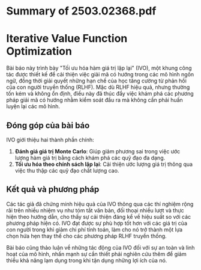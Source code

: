 # Summary of 2503.02368.pdf

# Iterative Value Function Optimization

Bài báo này trình bày "Tối ưu hóa hàm giá trị lặp lại" (IVO), một khung công tác được thiết kế để cải thiện việc giải mã có hướng trong các mô hình ngôn ngữ, đồng thời giải quyết những hạn chế của học tăng cường từ phản hồi của con người truyền thống (RLHF). Mặc dù RLHF hiệu quả, nhưng thường tốn kém và không ổn định, điều này đã thúc đẩy việc khám phá các phương pháp giải mã có hướng nhằm kiểm soát đầu ra mà không cần phải huấn luyện lại các mô hình.

## Đóng góp của bài báo

IVO giới thiệu hai thành phần chính: 

1. **Đánh giá giá trị Monte Carlo**: Giúp giảm phương sai trong việc ước lượng hàm giá trị bằng cách khám phá các quỹ đạo đa dạng.
2. **Tối ưu hóa theo chính sách lặp lại**: Cải thiện ước lượng giá trị thông qua việc thu thập các quỹ đạo chất lượng cao.

## Kết quả và phương pháp

Các tác giả đã chứng minh hiệu quả của IVO thông qua các thí nghiệm rộng rãi trên nhiều nhiệm vụ như tóm tắt văn bản, đối thoại nhiều lượt và thực hiện theo hướng dẫn, cho thấy sự cải thiện đáng kể về hiệu suất so với các phương pháp hiện có. IVO đạt được sự phù hợp tốt hơn với các giá trị của con người trong khi giảm chi phí tính toán, làm cho nó trở thành một lựa chọn hứa hẹn thay thế cho các phương pháp RLHF truyền thống.

Bài báo cũng thảo luận về những tác động của IVO đối với sự an toàn và linh hoạt của mô hình, nhấn mạnh sự cần thiết phải nghiên cứu thêm để giảm thiểu khả năng lạm dụng trong khi tận dụng những lợi ích của nó.
